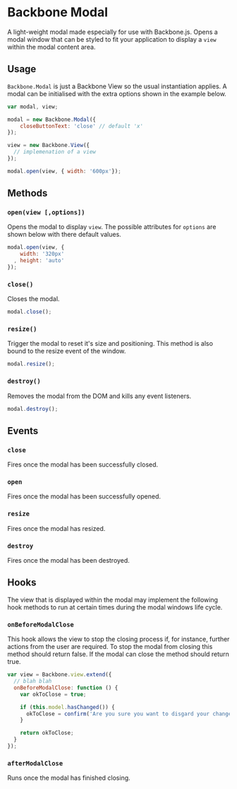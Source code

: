 Backbone Modal
===

A light-weight modal made especially for use with Backbone.js. Opens
a modal window that can be styled to fit your application to
display a `view` within the modal content area.

Usage
---
`Backbone.Modal` is just a Backbone View so the usual instantiation applies.
A modal can be initialised with the extra options shown in the example below.
```javascript
var modal, view;

modal = new Backbone.Modal({
    closeButtonText: 'close' // default 'x'
});

view = new Backbone.View({
  // implemenation of a view
});

modal.open(view, { width: '600px'});
```

Methods
---
### `open(view [,options])`
Opens the modal to display `view`. The possible attributes for `options` are 
shown below with there default values.
```javascript
modal.open(view, {
    width: '320px'
  , height: 'auto'
});
```

### `close()`
Closes the modal.
```javascript
modal.close();
```

### `resize()`
Trigger the modal to reset it's size and positioning. This method is also bound
to the resize event of the window.
```javascript
modal.resize();
```

### `destroy()`
Removes the modal from the DOM and kills any event listeners.
```javascript
modal.destroy();
```

Events
---
### `close`
Fires once the modal has been successfully closed.

### `open`
Fires once the modal has been successfully opened.

### `resize`
Fires once the modal has resized.

### `destroy`
Fires once the modal has been destroyed.

Hooks
---
The view that is displayed within the modal may implement the 
following hook methods to run at certain times during the modal
windows life cycle.

### `onBeforeModalClose`
This hook allows the view to stop the closing process if, for instance,
further actions from the user are required. To stop the modal from closing
this method should return false. If the modal can close the method
should return true.
```javascript
var view = Backbone.view.extend({
  // blah blah
  onBeforeModalClose: function () {
    var okToClose = true;

    if (this.model.hasChanged()) {
      okToClose = confirm('Are you sure you want to disgard your changes?');
    }

    return okToClose;
  }
});
```

### `afterModalClose`
Runs once the modal has finished closing.

